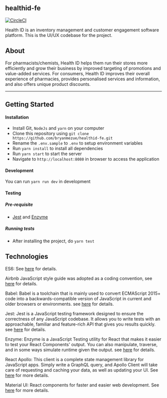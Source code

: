 ## healthid-fe 

[![CircleCI](https://circleci.com/gh/bryanmezue/healthid-fe.svg?style=svg&circle-token=8dd98ec19dabf6258cabb335097220f17d928a70)](https://circleci.com/gh/bryanmezue/healthid-fe)


Health ID is an inventory management and customer engagement software platform. This is the UI/UX codebase for the project.

## About

For pharmacists/chemists, Health ID helps them run their stores more efficiently and grow their business by improved targeting of promotions and value-added services. For consumers, Health ID improves their overall experience of pharmacies, provides personalised services and information, and also offers unique product discounts.


---

## Getting Started
#### Installation
- Install Git, `NodeJs` and `yarn` on your computer
- Clone this repository using `git clone https://github.com/bryanmezue/healthid-fe.git`
- Rename the `.env.sample` to `.env` to setup environment variables
- Run `yarn install` to install all dependencies
- Run `yarn start` to start the server
- Navigate to `http://localhost:8080` in browser to access the application

#### Development
You can run `yarn run dev` in development

#### Testing
##### Pre-requisite
- [Jest](https://jestjs.io/) and [Enzyme](https://github.com/airbnb/enzyme) 

##### Running tests
- After installing the project, do `yarn test`

## Technologies

ES6: See [here](https://en.wikipedia.org/wiki/ECMAScript) for details.

Airbnb JavaScript style guide was adopted as a coding convention, see [here](https://github.com/airbnb/javascript) for details.

Babel: Babel is a toolchain that is mainly used to convert ECMAScript 2015+ code into a backwards-compatible version of JavaScript in current and older browsers or environments.  see [here](https://babeljs.io/docs/en/) for details.

Jest: Jest is a JavaScript testing framework designed to ensure the correctness of any JavaScript codebase. It allows you to write tests with an approachable, familiar and feature-rich API that gives you results quickly. see [here](https://jestjs.io/) for details.

Enzyme: Enzyme is a JavaScript Testing utility for React that makes it easier to test your React Components' output. You can also manipulate, traverse, and in some ways simulate runtime given the output. see [here](https://github.com/airbnb/enzyme) for details.

React Apollo: This client is a complete state management library for JavaScript apps. Simply write a GraphQL query, and Apollo Client will take care of requesting and caching your data, as well as updating your UI. See [here](https://www.apollographql.com/docs/react/api/react-apollo/) for more details.

Material UI: React components for faster and easier web development. See [here](https://material-ui.com/) for more details.
